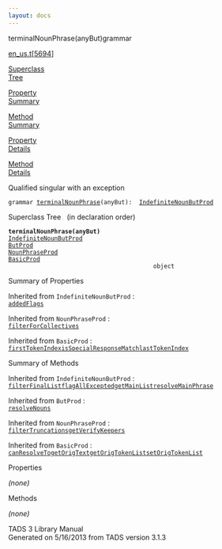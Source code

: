 ```yaml
---
layout: docs
---
```

<span class="title">terminalNounPhrase(anyBut)</span><span class="type">grammar</span>

[en_us.t](../file/en_us.t.html)\[[5694](../source/en_us.t.html#5694)\]

[Superclass  
Tree](#_SuperClassTree_)

[Property  
Summary](#_PropSummary_)

[Method  
Summary](#_MethodSummary_)

[Property  
Details](#_Properties_)

[Method  
Details](#_Methods_)



Qualified singular with an exception

`grammar `<span class="gramalt">[`terminalNounPhrase`](../object/terminalNounPhrase.html)`(anyBut)`</span>` :   `[`IndefiniteNounButProd`](../object/IndefiniteNounButProd.html)



<span id="_SuperClassTree_"></span>



<span class="hdln">Superclass Tree</span>   (in declaration order)



**`terminalNounPhrase(anyBut)`**  
[`IndefiniteNounButProd`](../object/IndefiniteNounButProd.html)  
[`ButProd`](../object/ButProd.html)  
[`NounPhraseProd`](../object/NounPhraseProd.html)  
[`BasicProd`](../object/BasicProd.html)  
`                                         object`  
<span id="_PropSummary_"></span>



<span class="hdln">Summary of Properties</span>  





Inherited from `IndefiniteNounButProd` :  
[`addedFlags`](../object/IndefiniteNounButProd.html#addedFlags)



Inherited from `NounPhraseProd` :  
[`filterForCollectives`](../object/NounPhraseProd.html#filterForCollectives)

Inherited from `BasicProd` :  
[`firstTokenIndex`](../object/BasicProd.html#firstTokenIndex)[`isSpecialResponseMatch`](../object/BasicProd.html#isSpecialResponseMatch)[`lastTokenIndex`](../object/BasicProd.html#lastTokenIndex)

<span id="_MethodSummary_"></span>



<span class="hdln">Summary of Methods</span>  





Inherited from `IndefiniteNounButProd` :  
[`filterFinalList`](../object/IndefiniteNounButProd.html#filterFinalList)[`flagAllExcepted`](../object/IndefiniteNounButProd.html#flagAllExcepted)[`getMainList`](../object/IndefiniteNounButProd.html#getMainList)[`resolveMainPhrase`](../object/IndefiniteNounButProd.html#resolveMainPhrase)

Inherited from `ButProd` :  
[`resolveNouns`](../object/ButProd.html#resolveNouns)

Inherited from `NounPhraseProd` :  
[`filterTruncations`](../object/NounPhraseProd.html#filterTruncations)[`getVerifyKeepers`](../object/NounPhraseProd.html#getVerifyKeepers)

Inherited from `BasicProd` :  
[`canResolveTo`](../object/BasicProd.html#canResolveTo)[`getOrigText`](../object/BasicProd.html#getOrigText)[`getOrigTokenList`](../object/BasicProd.html#getOrigTokenList)[`setOrigTokenList`](../object/BasicProd.html#setOrigTokenList)

<span id="_Properties_"></span>



<span class="hdln">Properties</span>  



*(none)* <span id="_Methods_"></span>



<span class="hdln">Methods</span>  



*(none)*



TADS 3 Library Manual  
Generated on 5/16/2013 from TADS version 3.1.3


